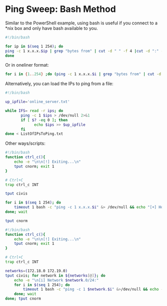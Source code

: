 # Ping Sweep: Bash Method

Similar to the PowerShell example, using bash is useful if you connect to a \*nix box and only have bash available to you.

```bash
#!/bin/bash

for ip in $(seq 1 254); do 
ping -c 1 x.x.x.$ip | grep "bytes from" | cut -d " " -f 4 |cut -d ":" -f 1 &
done
```

Or in oneliner format:

```bash
for i in {1..254} ;do (ping -c 1 x.x.x.$i | grep "bytes from" | cut -d " " -f 4 |cut -d ":" -f 1 &) ;done
```

Alternatively, you can load the IPs to ping from a file:

```bash
#!/bin/bash

up_ipfile='online_server.txt'

while IFS= read -r ips; do
       ping -c 1 $ips > /dev/null 2>&1
       if [ $? -eq 0 ]; then
             echo $ips >> $up_ipfile
       fi
done < ListOfIPsToPing.txt
```

Other ways/scripts:

```bash
#!/bin/bash
function ctrl_c(){
	echo -e "\n\n[!] Exiting...\n"
	tput cnorm; exit 1
}

# Ctrl+C
trap ctrl_c INT

tput civis

for i in $(seq 1 254); do
	timeout 1 bash -c "ping -c 1 x.x.x.$i" &> /dev/null && echo "[+] Host x.x.x.$i - ACTIVE" &
done; wait

tput cnorm
```

```bash
#!/bin/bash
function ctrl_c(){
	echo -e "\n\n[!] Exiting...\n"
	tput cnorm; exit 1
}

# Ctrl+C
trap ctrl_c INT

networks=(172.18.0 172.19.0)
tput civis; for network in ${networks[@]}; do
	echo -e "\n[i] Network $network.0/24:"
	for i in $(seq 1 254); do
		timeout 1 bash -c "ping -c 1 $network.$i" &>/dev/null && echo -e "\t[+] Host $network.$i - ACTIVE" &
	done; wait
done; tput cnorm
```